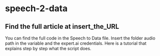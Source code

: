 # speech-2-data
## Find the full article at insert_the_URL

You can find the full code in the Speech to Data file. Insert the folder audio path in the variable and the expert.ai credentials.
Here is a tutorial that explains step by step what the script does.

